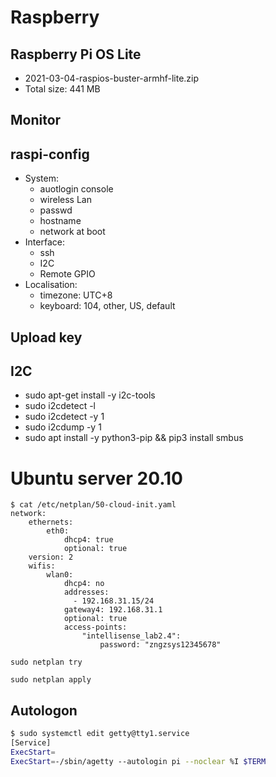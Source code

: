 # Raspberry
## Raspberry Pi OS Lite
- 2021-03-04-raspios-buster-armhf-lite.zip
- Total size:	441 MB				

## Monitor
## raspi-config
- System:
    - auotlogin console
    - wireless Lan
    - passwd
    - hostname
    - network at boot
- Interface:
    - ssh
    - I2C
    - Remote GPIO
- Localisation:
    - timezone: UTC+8
    - keyboard: 104, other, US, default

## Upload key

## I2C
- sudo apt-get install -y i2c-tools
- sudo i2cdetect -l
- sudo i2cdetect -y 1
- sudo i2cdump -y 1
- sudo apt install -y python3-pip && pip3  install smbus

# Ubuntu server 20.10
```
$ cat /etc/netplan/50-cloud-init.yaml
network:
    ethernets:
        eth0:
            dhcp4: true
            optional: true
    version: 2
    wifis:
        wlan0:
            dhcp4: no
            addresses: 
              - 192.168.31.15/24
            gateway4: 192.168.31.1
            optional: true
            access-points:
                "intellisense_lab2.4":
                    password: "zngzsys12345678"
```
`sudo netplan try`

`sudo netplan apply`

## Autologon
```bash
$ sudo systemctl edit getty@tty1.service
[Service]
ExecStart=
ExecStart=-/sbin/agetty --autologin pi --noclear %I $TERM
```
